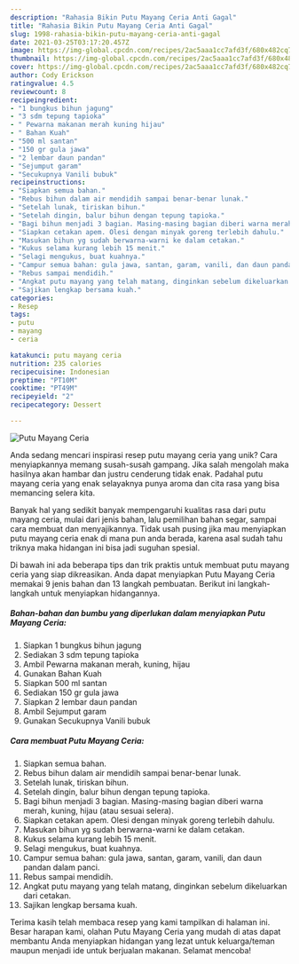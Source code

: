 ```yaml
---
description: "Rahasia Bikin Putu Mayang Ceria Anti Gagal"
title: "Rahasia Bikin Putu Mayang Ceria Anti Gagal"
slug: 1998-rahasia-bikin-putu-mayang-ceria-anti-gagal
date: 2021-03-25T03:17:20.457Z
image: https://img-global.cpcdn.com/recipes/2ac5aaa1cc7afd3f/680x482cq70/putu-mayang-ceria-foto-resep-utama.jpg
thumbnail: https://img-global.cpcdn.com/recipes/2ac5aaa1cc7afd3f/680x482cq70/putu-mayang-ceria-foto-resep-utama.jpg
cover: https://img-global.cpcdn.com/recipes/2ac5aaa1cc7afd3f/680x482cq70/putu-mayang-ceria-foto-resep-utama.jpg
author: Cody Erickson
ratingvalue: 4.5
reviewcount: 8
recipeingredient:
- "1 bungkus bihun jagung"
- "3 sdm tepung tapioka"
- " Pewarna makanan merah kuning hijau"
- " Bahan Kuah"
- "500 ml santan"
- "150 gr gula jawa"
- "2 lembar daun pandan"
- "Sejumput garam"
- "Secukupnya Vanili bubuk"
recipeinstructions:
- "Siapkan semua bahan."
- "Rebus bihun dalam air mendidih sampai benar-benar lunak."
- "Setelah lunak, tiriskan bihun."
- "Setelah dingin, balur bihun dengan tepung tapioka."
- "Bagi bihun menjadi 3 bagian. Masing-masing bagian diberi warna merah, kuning, hijau (atau sesuai selera)."
- "Siapkan cetakan apem. Olesi dengan minyak goreng terlebih dahulu."
- "Masukan bihun yg sudah berwarna-warni ke dalam cetakan."
- "Kukus selama kurang lebih 15 menit."
- "Selagi mengukus, buat kuahnya."
- "Campur semua bahan: gula jawa, santan, garam, vanili, dan daun pandan dalam panci."
- "Rebus sampai mendidih."
- "Angkat putu mayang yang telah matang, dinginkan sebelum dikeluarkan dari cetakan."
- "Sajikan lengkap bersama kuah."
categories:
- Resep
tags:
- putu
- mayang
- ceria

katakunci: putu mayang ceria 
nutrition: 235 calories
recipecuisine: Indonesian
preptime: "PT10M"
cooktime: "PT49M"
recipeyield: "2"
recipecategory: Dessert

---
```



![Putu Mayang Ceria](https://img-global.cpcdn.com/recipes/2ac5aaa1cc7afd3f/680x482cq70/putu-mayang-ceria-foto-resep-utama.jpg)

Anda sedang mencari inspirasi resep putu mayang ceria yang unik? Cara menyiapkannya memang susah-susah gampang. Jika salah mengolah maka hasilnya akan hambar dan justru cenderung tidak enak. Padahal putu mayang ceria yang enak selayaknya punya aroma dan cita rasa yang bisa memancing selera kita.

Banyak hal yang sedikit banyak mempengaruhi kualitas rasa dari putu mayang ceria, mulai dari jenis bahan, lalu pemilihan bahan segar, sampai cara membuat dan menyajikannya. Tidak usah pusing jika mau menyiapkan putu mayang ceria enak di mana pun anda berada, karena asal sudah tahu triknya maka hidangan ini bisa jadi suguhan spesial.




Di bawah ini ada beberapa tips dan trik praktis untuk membuat putu mayang ceria yang siap dikreasikan. Anda dapat menyiapkan Putu Mayang Ceria memakai 9 jenis bahan dan 13 langkah pembuatan. Berikut ini langkah-langkah untuk menyiapkan hidangannya.

<!--inarticleads1-->

##### Bahan-bahan dan bumbu yang diperlukan dalam menyiapkan Putu Mayang Ceria:

1. Siapkan 1 bungkus bihun jagung
1. Sediakan 3 sdm tepung tapioka
1. Ambil  Pewarna makanan merah, kuning, hijau
1. Gunakan  Bahan Kuah
1. Siapkan 500 ml santan
1. Sediakan 150 gr gula jawa
1. Siapkan 2 lembar daun pandan
1. Ambil Sejumput garam
1. Gunakan Secukupnya Vanili bubuk




<!--inarticleads2-->

##### Cara membuat Putu Mayang Ceria:

1. Siapkan semua bahan.
1. Rebus bihun dalam air mendidih sampai benar-benar lunak.
1. Setelah lunak, tiriskan bihun.
1. Setelah dingin, balur bihun dengan tepung tapioka.
1. Bagi bihun menjadi 3 bagian. Masing-masing bagian diberi warna merah, kuning, hijau (atau sesuai selera).
1. Siapkan cetakan apem. Olesi dengan minyak goreng terlebih dahulu.
1. Masukan bihun yg sudah berwarna-warni ke dalam cetakan.
1. Kukus selama kurang lebih 15 menit.
1. Selagi mengukus, buat kuahnya.
1. Campur semua bahan: gula jawa, santan, garam, vanili, dan daun pandan dalam panci.
1. Rebus sampai mendidih.
1. Angkat putu mayang yang telah matang, dinginkan sebelum dikeluarkan dari cetakan.
1. Sajikan lengkap bersama kuah.




Terima kasih telah membaca resep yang kami tampilkan di halaman ini. Besar harapan kami, olahan Putu Mayang Ceria yang mudah di atas dapat membantu Anda menyiapkan hidangan yang lezat untuk keluarga/teman maupun menjadi ide untuk berjualan makanan. Selamat mencoba!
